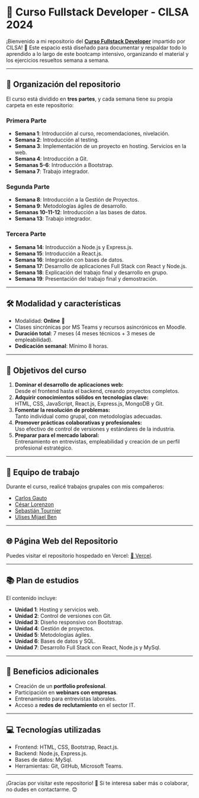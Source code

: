 # 🚀 Curso Fullstack Developer - CILSA 2024

¡Bienvenido a mi repositorio del **[Curso Fullstack Developer](https://www.cilsa.org/paginas_php/ot/13000/13070/becas-desarrollar-inclusion.html)** impartido por CILSA! 🌟 Este espacio está diseñado para documentar y respaldar todo lo aprendido a lo largo de este bootcamp intensivo, organizando el material y los ejercicios resueltos semana a semana. 

---

## 📅 **Organización del repositorio**

El curso está dividido en **tres partes**, y cada semana tiene su propia carpeta en este repositorio:

### **Primera Parte**
- **Semana 1**: Introducción al curso, recomendaciones, nivelación.
- **Semana 2**: Introducción al testing.
- **Semana 3**: Implementación de un proyecto en hosting. Servicios en la web.
- **Semana 4**: Introducción a Git.
- **Semanas 5-6**: Introducción a Bootstrap.
- **Semana 7**: Trabajo integrador.

### **Segunda Parte**
- **Semana 8**: Introducción a la Gestión de Proyectos.
- **Semana 9**: Metodologías ágiles de desarrollo.
- **Semanas 10-11-12**: Introducción a las bases de datos.
- **Semana 13**: Trabajo integrador.

### **Tercera Parte**
- **Semana 14**: Introducción a Node.js y Express.js.
- **Semana 15**: Introducción a React.js.
- **Semana 16**: Integración con bases de datos.
- **Semana 17**: Desarrollo de aplicaciones Full Stack con React y Node.js.
- **Semana 18**: Explicación del trabajo final y desarrollo en grupo.
- **Semana 19**: Presentación del trabajo final y demostración.

---

## 🛠️ **Modalidad y características**
- Modalidad: **Online** 📡
- Clases sincrónicas por MS Teams y recursos asincrónicos en Moodle.
- **Duración total**: 7 meses (4 meses técnicos + 3 meses de empleabilidad).
- **Dedicación semanal**: Mínimo 8 horas.

---

## 🎯 **Objetivos del curso**
1. **Dominar el desarrollo de aplicaciones web:**  
   Desde el frontend hasta el backend, creando proyectos completos.  
2. **Adquirir conocimientos sólidos en tecnologías clave:**  
   HTML, CSS, JavaScript, React.js, Express.js, MongoDB y Git.  
3. **Fomentar la resolución de problemas:**  
   Tanto individual como grupal, con metodologías adecuadas.  
4. **Promover prácticas colaborativas y profesionales:**  
   Uso efectivo de control de versiones y estándares de la industria.  
5. **Preparar para el mercado laboral:**  
   Entrenamiento en entrevistas, empleabilidad y creación de un perfil profesional estratégico.  

---

## 👥 **Equipo de trabajo**
Durante el curso, realicé trabajos grupales con mis compañeros:
- [Carlos Gauto](https://github.com/23carlosg)
- [César Lorenzon](https://github.com/cesarl94)
- [Sebastián Tournier](https://github.com/TournierSebastian)
- [Ulises Mijael Ben](https://github.com/Ulimb) 

---

## 🌐 **Página Web del Repositorio**
Puedes visitar el repositorio hospedado en Vercel: [🔗 Vercel](https://bootcamp-full-stack.vercel.app/).

---

## 📚 **Plan de estudios**
El contenido incluye:
- **Unidad 1**: Hosting y servicios web.
- **Unidad 2**: Control de versiones con Git.
- **Unidad 3**: Diseño responsivo con Bootstrap.
- **Unidad 4**: Gestión de proyectos.
- **Unidad 5**: Metodologías ágiles.
- **Unidad 6**: Bases de datos y SQL.
- **Unidad 7**: Desarrollo Full Stack con React, Node.js y MySql.

---

## 🌟 **Beneficios adicionales**
- Creación de un **portfolio profesional**.  
- Participación en **webinars con empresas**.  
- Entrenamiento para entrevistas laborales.  
- Acceso a **redes de reclutamiento** en el sector IT.  

---

## 💻 **Tecnologías utilizadas**
- Frontend: HTML, CSS, Bootstrap, React.js.  
- Backend: Node.js, Express.js.  
- Bases de datos: MySql.  
- Herramientas: Git, GitHub, Microsoft Teams.  

---

¡Gracias por visitar este repositorio! 🎉 Si te interesa saber más o colaborar, no dudes en contactarme. 😊
